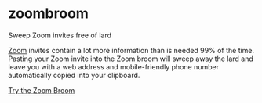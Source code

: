 # zoombroom
Sweep Zoom invites free of lard

[Zoom](https://zoom.us/) invites contain a lot more information than is needed 99% of the time. Pasting your Zoom invite into the Zoom broom will sweep away the lard and leave you with a web address and mobile-friendly phone number automatically copied into your clipboard.

[Try the Zoom Broom](https://bmamlin.github.io/zoombroom/)
